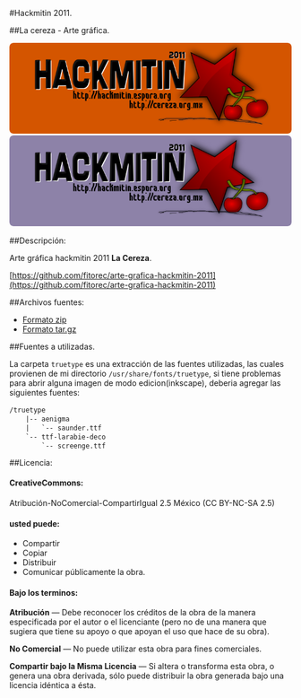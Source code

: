 #Hackmitin 2011.

##La cereza - Arte gráfica.


![Banner Naranja](banner_naranja.png)
![Banner Morado](banner_morado.png)


##Descripción:

Arte gráfica hackmitin 2011 __La Cereza__.

[https://github.com/fitorec/arte-grafica-hackmitin-2011](https://github.com/fitorec/arte-grafica-hackmitin-2011)

##Archivos fuentes:

 - [Formato zip](https://github.com/fitorec/arte-grafica-hackmitin-2011/zipball/master)
 - [Formato tar.gz](https://github.com/fitorec/arte-grafica-hackmitin-2011/tarball/master)

##Fuentes a utilizadas.

La carpeta `truetype` es una extracción de las fuentes utilizadas, las cuales provienen de mi directorio `/usr/share/fonts/truetype`, si tiene problemas para abrir alguna imagen de modo edicion(inkscape), deberia agregar las siguientes fuentes:

	/truetype
		|-- aenigma
		|   `-- saunder.ttf
		`-- ttf-larabie-deco
			`-- screenge.ttf

##Licencia:

#### CreativeCommons:
Atribución-NoComercial-CompartirIgual 2.5 México (CC BY-NC-SA 2.5)

#### usted puede:

 - Compartir 
 - Copiar
 - Distribuir
 - Comunicar públicamente la obra.
 
#### Bajo los terminos:
 
**Atribución** — Debe reconocer los créditos de la obra de la manera especificada por el autor o el licenciante (pero no de una manera que sugiera que tiene su apoyo o que apoyan el uso que hace de su obra). 
  
**No Comercial** — No puede utilizar esta obra para fines comerciales.

**Compartir bajo la Misma Licencia** — Si altera o transforma esta obra, o genera una obra derivada, sólo puede distribuir la obra generada bajo una licencia idéntica a ésta.

